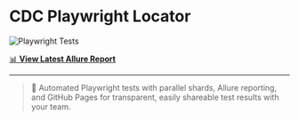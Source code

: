 # CDC Playwright Locator

![Playwright Tests](https://github.com/suprimaaldino/cdcplaywrightlocator/actions/workflows/playwright.yml/badge.svg)

[📊 **View Latest Allure Report**](https://suprimaaldino.github.io/cdcplaywrightlocator/)

---

> 🚀 Automated Playwright tests with parallel shards, Allure reporting, and GitHub Pages for transparent, easily shareable test results with your team.
